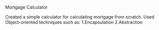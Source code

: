 Mortgage Calculator

Created a simple calculator for calculating mortgage from scratch.
Used Object-oriented techniques such as:
1.Encapsulation
2.Abstraction
